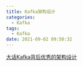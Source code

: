 ```yaml
---
title: Kafka架构设计
categories:
  - Kafka
tags:
  - Kafka
date: 2021-09-02 09:50:32
---
```


[大话Kafka背后优秀的架构设计](https://mp.weixin.qq.com/s?__biz=Mzg2MjM1ODAyNQ==&mid=2247486544&idx=1&sn=856d9bc23c48de7a7c518e3721dd1262&chksm=ce085336f97fda200f84139e954adf29dd768874f0a36eb2e3d625a05920c74e5cea8da0e511&token=940474257&lang=zh_CN#rd)
